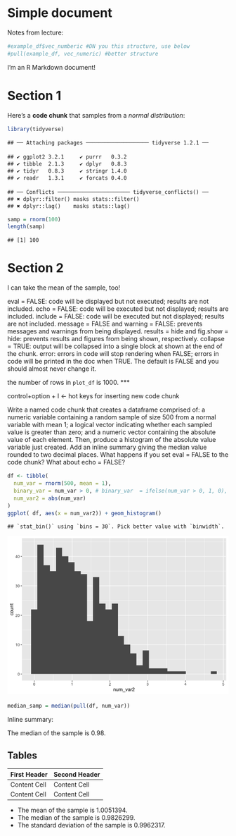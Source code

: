 Simple document
================

Notes from lecture:

``` r
#example_df$vec_numberic #DN you this structure, use below 
#pull(example_df, vec_numeric) #better structure 
```

I’m an R Markdown document\!

# Section 1

Here’s a **code chunk** that samples from a *normal distribution*:

``` r
library(tidyverse)
```

    ## ── Attaching packages ──────────────────── tidyverse 1.2.1 ──

    ## ✔ ggplot2 3.2.1     ✔ purrr   0.3.2
    ## ✔ tibble  2.1.3     ✔ dplyr   0.8.3
    ## ✔ tidyr   0.8.3     ✔ stringr 1.4.0
    ## ✔ readr   1.3.1     ✔ forcats 0.4.0

    ## ── Conflicts ─────────────────────── tidyverse_conflicts() ──
    ## ✖ dplyr::filter() masks stats::filter()
    ## ✖ dplyr::lag()    masks stats::lag()

``` r
samp = rnorm(100)
length(samp)
```

    ## [1] 100

# Section 2

I can take the mean of the sample, too\!

eval = FALSE: code will be displayed but not executed; results are not
included. echo = FALSE: code will be executed but not displayed; results
are included. include = FALSE: code will be executed but not displayed;
results are not included. message = FALSE and warning = FALSE: prevents
messages and warnings from being displayed. results = hide and fig.show
= hide: prevents results and figures from being shown, respectively.
collapse = TRUE: output will be collapsed into a single block at shown
at the end of the chunk. error: errors in code will stop rendering when
FALSE; errors in code will be printed in the doc when TRUE. The default
is FALSE and you should almost never change it.

the number of rows in `plot_df` is 1000. \*\*\*

control+option + I \<- hot keys for inserting new code chunk

Write a named code chunk that creates a dataframe comprised of: a
numeric variable containing a random sample of size 500 from a normal
variable with mean 1; a logical vector indicating whether each sampled
value is greater than zero; and a numeric vector containing the absolute
value of each element. Then, produce a histogram of the absolute value
variable just created. Add an inline summary giving the median value
rounded to two decimal places. What happens if you set eval = FALSE to
the code chunk? What about echo = FALSE?

``` r
df <- tibble(
  num_var = rnorm(500, mean = 1), 
  binary_var = num_var > 0, # binary_var  = ifelse(num_var > 0, 1, 0), 
  num_var2 = abs(num_var)
)
ggplot( df, aes(x = num_var2)) + geom_histogram()
```

    ## `stat_bin()` using `bins = 30`. Pick better value with `binwidth`.

![](template_files/figure-gfm/unnamed-chunk-4-1.png)<!-- -->

``` r
median_samp = median(pull(df, num_var))
```

Inline summary:

The median of the sample is 0.98.

## Tables

| First Header | Second Header |
| ------------ | ------------- |
| Content Cell | Content Cell  |
| Content Cell | Content Cell  |

  - The mean of the sample is 1.0051394.
  - The median of the sample is 0.9826299.
  - The standard deviation of the sample is 0.9962317.

